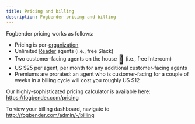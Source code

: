 ```yaml
---
title: Pricing and billing
description: Fogbender pricing and billing
---
```


Fogbender pricing works as follows:

- Pricing is per-[organization](/docs/start-here/terminology)
- Unlimited [Reader](/docs/start-here/agent-roles) agents (i.e., free Slack)
- Two customer-facing agents on the house <span style="font-size: 24px; vertical-align: middle;">🍻</span> (i.e., free Intercom)
- US $25 per agent, per month for any additional customer-facing agents
- Premiums are prorated: an agent who is customer-facing for a couple of weeks in a billing cycle will cost you roughly US $12

Our highly-sophisticated pricing calculator is available here: https://fogbender.com/pricing

To view your billing dashboard, navigate to http://fogbender.com/admin/-/billing
